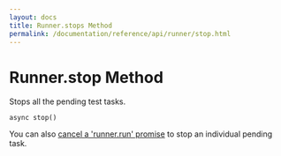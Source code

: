 ```yaml
---
layout: docs
title: Runner.stops Method
permalink: /documentation/reference/api/runner/stop.html
---
```

# Runner.stop Method

Stops all the pending test tasks.

```text
async stop()
```

You can also [cancel a 'runner.run' promise](run.md#cancel-test-tasks) to stop an individual pending task.
